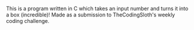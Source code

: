 This is a program written in C which takes an input number and turns it into a box (incredible)! Made as a submission to TheCodingSloth's weekly coding challenge.
